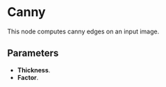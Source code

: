 # Canny

This node computes canny edges on an input image.

## Parameters

- **Thickness**.
- **Factor**.
